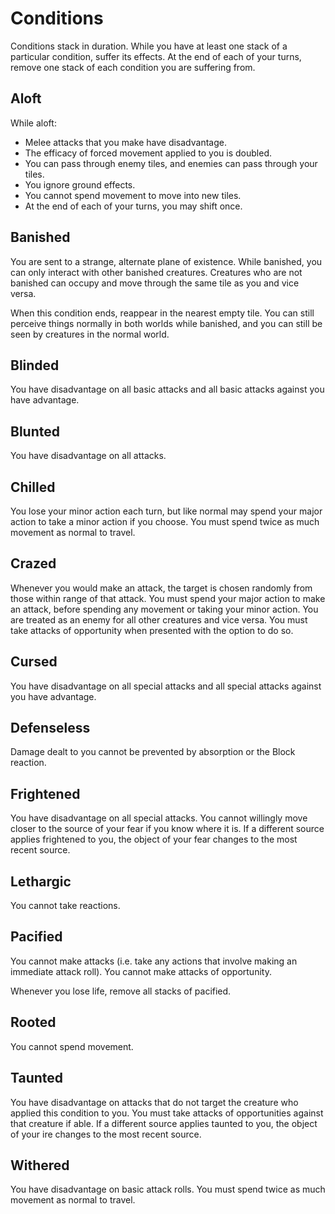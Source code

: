# Conditions

Conditions stack in duration. While you have at least one stack of a particular condition, suffer its effects. At the end of each of your turns, remove one stack of each condition you are suffering from.

## Aloft

While aloft:

- Melee attacks that you make have disadvantage.
- The efficacy of forced movement applied to you is doubled.
- You can pass through enemy tiles, and enemies can pass through your tiles.
- You ignore ground effects.
- You cannot spend movement to move into new tiles.
- At the end of each of your turns, you may shift once.

## Banished

You are sent to a strange, alternate plane of existence. While banished, you can only interact with other banished creatures. Creatures who are not banished can occupy and move through the same tile as you and vice versa.

When this condition ends, reappear in the nearest empty tile. You can still perceive things normally in both worlds while banished, and you can still be seen by creatures in the normal world.

## Blinded

You have disadvantage on all basic attacks and all basic attacks against you have advantage.

## Blunted

You have disadvantage on all attacks.

## Chilled

You lose your minor action each turn, but like normal may spend your major action to take a minor action if you choose. You must spend twice as much movement as normal to travel.

## Crazed

Whenever you would make an attack, the target is chosen randomly from those within range of that attack. You must spend your major action to make an attack, before spending any movement or taking your minor action. You are treated as an enemy for all other creatures and vice versa. You must take attacks of opportunity when presented with the option to do so.

## Cursed

You have disadvantage on all special attacks and all special attacks against you have advantage.

## Defenseless

Damage dealt to you cannot be prevented by absorption or the Block reaction.

## Frightened

You have disadvantage on all special attacks. You cannot willingly move closer to the source of your fear if you know where it is. If a different source applies frightened to you, the object of your fear changes to the most recent source.

## Lethargic

You cannot take reactions.

## Pacified

You cannot make attacks (i.e. take any actions that involve making an immediate attack roll). You cannot make attacks of opportunity.

Whenever you lose life, remove all stacks of pacified.

## Rooted

You cannot spend movement.

## Taunted

You have disadvantage on attacks that do not target the creature who applied this condition to you. You must take attacks of opportunities against that creature if able. If a different source applies taunted to you, the object of your ire changes to the most recent source.

## Withered

You have disadvantage on basic attack rolls. You must spend twice as much movement as normal to travel.
